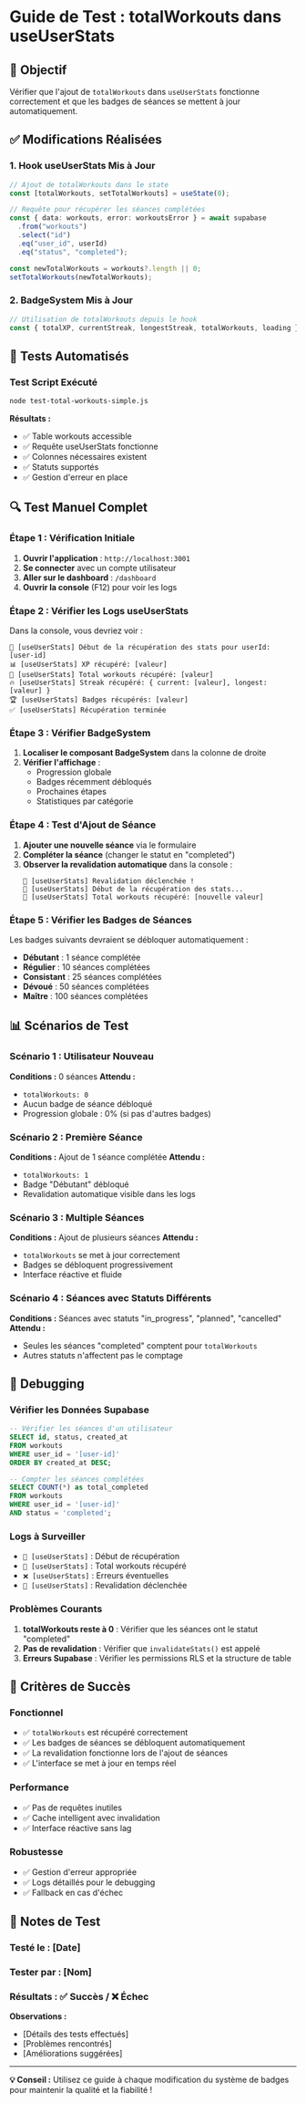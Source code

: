 # Guide de Test : totalWorkouts dans useUserStats

## 🎯 Objectif
Vérifier que l'ajout de `totalWorkouts` dans `useUserStats` fonctionne correctement et que les badges de séances se mettent à jour automatiquement.

## ✅ Modifications Réalisées

### 1. Hook useUserStats Mis à Jour
```typescript
// Ajout de totalWorkouts dans le state
const [totalWorkouts, setTotalWorkouts] = useState(0);

// Requête pour récupérer les séances complétées
const { data: workouts, error: workoutsError } = await supabase
  .from("workouts")
  .select("id")
  .eq("user_id", userId)
  .eq("status", "completed");

const newTotalWorkouts = workouts?.length || 0;
setTotalWorkouts(newTotalWorkouts);
```

### 2. BadgeSystem Mis à Jour
```typescript
// Utilisation de totalWorkouts depuis le hook
const { totalXP, currentStreak, longestStreak, totalWorkouts, loading } = useUserStats(userId);
```

## 🧪 Tests Automatisés

### Test Script Exécuté
```bash
node test-total-workouts-simple.js
```

**Résultats :**
- ✅ Table workouts accessible
- ✅ Requête useUserStats fonctionne
- ✅ Colonnes nécessaires existent
- ✅ Statuts supportés
- ✅ Gestion d'erreur en place

## 🔍 Test Manuel Complet

### Étape 1 : Vérification Initiale
1. **Ouvrir l'application** : `http://localhost:3001`
2. **Se connecter** avec un compte utilisateur
3. **Aller sur le dashboard** : `/dashboard`
4. **Ouvrir la console** (F12) pour voir les logs

### Étape 2 : Vérifier les Logs useUserStats
Dans la console, vous devriez voir :
```
🔄 [useUserStats] Début de la récupération des stats pour userId: [user-id]
📊 [useUserStats] XP récupéré: [valeur]
💪 [useUserStats] Total workouts récupéré: [valeur]
🔥 [useUserStats] Streak récupéré: { current: [valeur], longest: [valeur] }
🏆 [useUserStats] Badges récupérés: [valeur]
✅ [useUserStats] Récupération terminée
```

### Étape 3 : Vérifier BadgeSystem
1. **Localiser le composant BadgeSystem** dans la colonne de droite
2. **Vérifier l'affichage** :
   - Progression globale
   - Badges récemment débloqués
   - Prochaines étapes
   - Statistiques par catégorie

### Étape 4 : Test d'Ajout de Séance
1. **Ajouter une nouvelle séance** via le formulaire
2. **Compléter la séance** (changer le statut en "completed")
3. **Observer la revalidation automatique** dans la console :
   ```
   🚀 [useUserStats] Revalidation déclenchée !
   🔄 [useUserStats] Début de la récupération des stats...
   💪 [useUserStats] Total workouts récupéré: [nouvelle valeur]
   ```

### Étape 5 : Vérifier les Badges de Séances
Les badges suivants devraient se débloquer automatiquement :
- **Débutant** : 1 séance complétée
- **Régulier** : 10 séances complétées
- **Consistant** : 25 séances complétées
- **Dévoué** : 50 séances complétées
- **Maître** : 100 séances complétées

## 📊 Scénarios de Test

### Scénario 1 : Utilisateur Nouveau
**Conditions :** 0 séances
**Attendu :**
- `totalWorkouts: 0`
- Aucun badge de séance débloqué
- Progression globale : 0% (si pas d'autres badges)

### Scénario 2 : Première Séance
**Conditions :** Ajout de 1 séance complétée
**Attendu :**
- `totalWorkouts: 1`
- Badge "Débutant" débloqué
- Revalidation automatique visible dans les logs

### Scénario 3 : Multiple Séances
**Conditions :** Ajout de plusieurs séances
**Attendu :**
- `totalWorkouts` se met à jour correctement
- Badges se débloquent progressivement
- Interface réactive et fluide

### Scénario 4 : Séances avec Statuts Différents
**Conditions :** Séances avec statuts "in_progress", "planned", "cancelled"
**Attendu :**
- Seules les séances "completed" comptent pour `totalWorkouts`
- Autres statuts n'affectent pas le comptage

## 🔧 Debugging

### Vérifier les Données Supabase
```sql
-- Vérifier les séances d'un utilisateur
SELECT id, status, created_at 
FROM workouts 
WHERE user_id = '[user-id]' 
ORDER BY created_at DESC;

-- Compter les séances complétées
SELECT COUNT(*) as total_completed
FROM workouts 
WHERE user_id = '[user-id]' 
AND status = 'completed';
```

### Logs à Surveiller
- `🔄 [useUserStats]` : Début de récupération
- `💪 [useUserStats]` : Total workouts récupéré
- `❌ [useUserStats]` : Erreurs éventuelles
- `🚀 [useUserStats]` : Revalidation déclenchée

### Problèmes Courants
1. **totalWorkouts reste à 0** : Vérifier que les séances ont le statut "completed"
2. **Pas de revalidation** : Vérifier que `invalidateStats()` est appelé
3. **Erreurs Supabase** : Vérifier les permissions RLS et la structure de table

## 🎉 Critères de Succès

### Fonctionnel
- ✅ `totalWorkouts` est récupéré correctement
- ✅ Les badges de séances se débloquent automatiquement
- ✅ La revalidation fonctionne lors de l'ajout de séances
- ✅ L'interface se met à jour en temps réel

### Performance
- ✅ Pas de requêtes inutiles
- ✅ Cache intelligent avec invalidation
- ✅ Interface réactive sans lag

### Robustesse
- ✅ Gestion d'erreur appropriée
- ✅ Logs détaillés pour le debugging
- ✅ Fallback en cas d'échec

## 📝 Notes de Test

### Testé le : [Date]
### Tester par : [Nom]
### Résultats : ✅ Succès / ❌ Échec

**Observations :**
- [Détails des tests effectués]
- [Problèmes rencontrés]
- [Améliorations suggérées]

---

**💡 Conseil :** Utilisez ce guide à chaque modification du système de badges pour maintenir la qualité et la fiabilité ! 
